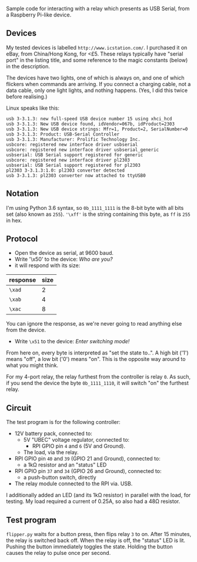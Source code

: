 Sample code for interacting with a relay which presents as USB Serial,
from a Raspberry Pi-like device.


## Devices

My tested devices is labelled `http://www.icstation.com/`. I purchased
it on eBay, from China/Hong Kong, for <£5. These relays typically have
"serial port" in the listing title, and some reference to the magic
constants (below) in the description.

The devices have two lights, one of which is always on, and one of
which flickers when commands are arriving. If you connect a charging
cable, not a data cable, only one light lights, and nothing happens.
(Yes, I did this twice before realising.)

Linux speaks like this:

```
usb 3-3.1.3: new full-speed USB device number 15 using xhci_hcd
usb 3-3.1.3: New USB device found, idVendor=067b, idProduct=2303
usb 3-3.1.3: New USB device strings: Mfr=1, Product=2, SerialNumber=0
usb 3-3.1.3: Product: USB-Serial Controller
usb 3-3.1.3: Manufacturer: Prolific Technology Inc.
usbcore: registered new interface driver usbserial
usbcore: registered new interface driver usbserial_generic
usbserial: USB Serial support registered for generic
usbcore: registered new interface driver pl2303
usbserial: USB Serial support registered for pl2303
pl2303 3-3.1.3:1.0: pl2303 converter detected
usb 3-3.1.3: pl2303 converter now attached to ttyUSB0
```

## Notation

I'm using Python 3.6 syntax, so `0b_1111_1111` is the 8-bit byte
with all bits set (also known as `255`). `'\xff'` is the string
containing this byte, as `ff` is `255` in hex.


## Protocol

 * Open the device as serial, at 9600 baud.
 * Write '\x50' to the device: *Who are you?*
 * it will respond with its size:

| response | size |
| -------- | ---- |
| `\xad`   | 2    |
| `\xab`   | 4    |
| `\xac`   | 8    |

You can ignore the response, as we're never going to read anything
else from the device.

 * Write `\x51` to the device: *Enter switching mode!*

From here on, every byte is interpreted as "set the state to..".
A high bit ('1') means "off", a low bit ('0') means "on". This is
the opposite way around to what you might think.

For my 4-port relay, the relay furthest from the controller is relay
`0`. As such, if you send the device the byte `0b_1111_1110`, it
will switch "on" the furthest relay.


## Circuit

The test program is for the following controller:

 * 12V battery pack, connected to:
   * 5V "UBEC" voltage regulator, connected to:
     * RPI GPIO pin `4` and `6` (5V and Ground).
   * The load, via the relay.
 * RPI GPIO pin `40` and `39` (GPIO 21 and Ground), connected to:
   * a 1kΩ resistor and an "status" LED
 * RPI GPIO pin `37` and `34` (GPIO 26 and Ground), connected to:
   * a push-button switch, directly
 * The relay module connected to the RPI via. USB.

I additionally added an LED (and its 1kΩ resistor) in parallel with
the load, for testing. My load required a current of 0.25A, so also
had a 48Ω resistor.


## Test program

`flipper.py` waits for a button press, then flips relay `3` to on.
After 15 minutes, the relay is switched back off. When the relay is
off, the "status" LED is lit. Pushing the button immediately toggles
the state. Holding the button causes the relay to pulse once per
second.

